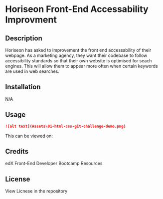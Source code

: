 # Horiseon Front-End Accessability Improvment

## Description 

Horiseon has asked to improvement the front end accessability of their webpage. As a marketing agency, they want their codebase to follow accessibility standards so that their own website is optimised for seach engines. This will allow them to appear more often when certain keywords are used in web searches.

## Installation

N/A

## Usage 

```md
![alt text](Assets\01-html-css-git-challenge-demo.png)
```

This can be viewed on: 

## Credits

edX Front-End Developer Bootcamp Resources

## License

View Licnese in the repository
